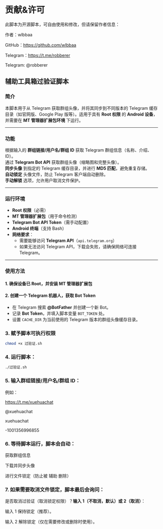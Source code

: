 # **贡献&许可**

此脚本为开源脚本，可自由使用和修改，但请保留作者信息：

作者：wlbbaa

GitHub：https://github.com/wlbbaa

Telegram：https://t.me/robberer

Telegram: @robberer

## **辅助工具箱过验证脚本**  

### **简介**  
本脚本用于从 Telegram 获取群组头像，并将其同步到不同版本的 Telegram 缓存目录（如官网版、Google Play 版等）。适用于具有 **Root 权限** 的 **Android 设备**，并需要在 **MT 管理器扩展包环境** 下运行。  

---

### **功能**  
 根据输入的 **群组链接/用户名/群组 ID** 获取 Telegram 群组信息（名称、介绍、ID）。  
 通过 **Telegram Bot API** 获取群组头像（缩略图和完整头像）。  
 **同步头像** 到指定的 Telegram 缓存目录，并进行 **MD5 匹配**，避免重复存储。  
 **自动锁定** 头像文件，防止 Telegram 客户端自动删除。  
 **手动解锁** 选项，允许用户取消文件保护。  

---

### **运行环境**  
- **Root 权限**（必需）  
- **MT 管理器扩展包**（用于命令检测）  
- **Telegram Bot API Token**（需手动配置）  
- **Android 终端**（支持 Bash）  
- **网络要求**：  
  - 需要能够访问 **Telegram API**（`api.telegram.org`）  
  - 如果无法访问 Telegram API，下载会失败，请确保网络可连接 Telegram。  

---

### **使用方法**  

#### **1. 确保设备已 Root，并安装 MT 管理器扩展包**  

#### **2. 创建一个 Telegram 机器人，获取 Bot Token**  
- 在 Telegram 搜索 **@BotFather** 并创建一个新 Bot。  
- 记录 **Bot Token**，并填入脚本变量 `BOT_TOKEN` 处。  
- 设置 `CACHE_DIR` 为当前使用的 Telegram 版本的群组头像缓存目录。  

### **3. 赋予脚本可执行权限**  
```sh
chmod +x 过验证.sh
```

### **4. 运行脚本：**
```sh
./过验证.sh
```

### **5. 输入群组链接/用户名/群组 ID：**

例如：

https://t.me/xuehuachat

@xuehuachat

xuehuachat

-1001356996855



### **6. 等待脚本运行，脚本会自动：**

获取群组信息

下载并同步头像

进行文件锁定（防止被 辅助 删除）



### **7. 如果需要取消文件锁定，脚本最后会询问：**

是否取消过验证（取消锁定权限）？**输入 1（不取消，默认）或 2（取消）**：

输入 1 保持锁定（推荐）。

输入 2 解除锁定（仅在需要修改或删除时使用）。
